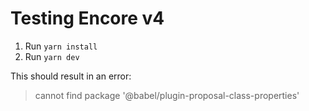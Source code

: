 # Testing Encore v4

1. Run `yarn install`
2. Run `yarn dev`

This should result in an error:

> cannot find package '@babel/plugin-proposal-class-properties'
